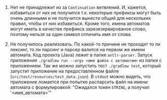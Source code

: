 1. Нет не принадлежит из за `Continuation` ветвлений.
И, кажется, избавиться от них не получится т.к. некоторые префиксы
могут быть очень длинными и не получится вынести общий для
нескольких правил, чтобы от них избавиться.
Кроме того, имена автоматов могут иметь в качестве префикса
зарезезервированое слово, поэтому нельзя за один символ отличить имя от слова.

2. Не получилось реализовать. По какой-то причине не проходит то ли
лексинг, то ли парсинг и парсер валится на первом же имени автомата.
Код проекта (Java) лежит в папке `antlr-parser`.
Запуск приложения `./gradlew run --args <имя файла с автоматом>` 
из папки с приложением. Так же можно запустить тест `./gradlew test`,
который запустит приложение на предоставленном файле
(`src/test/resources/test_data.json`).
В `stdout` можно видеть, что приложение ломается при попытке
распарсить файл на имени автомата с формулировкой:
"Ожидался токен `STRING`, а получил '<имя_автомата>'"
